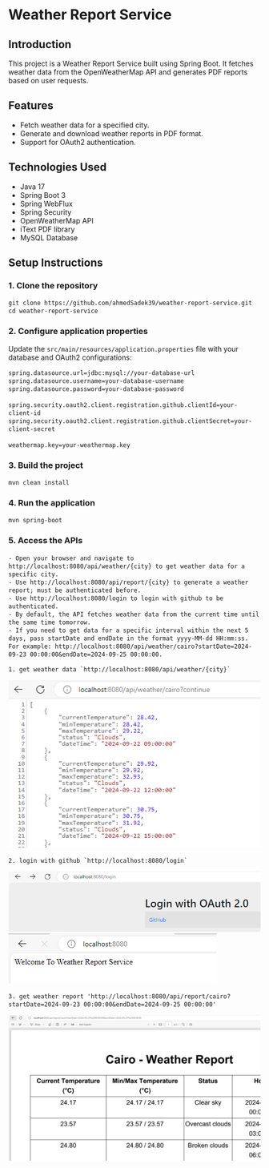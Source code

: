 # Weather Report Service

## Introduction

This project is a Weather Report Service built using Spring Boot. It fetches weather data from the OpenWeatherMap API and generates PDF reports based on user requests.

## Features

- Fetch weather data for a specified city.
- Generate and download weather reports in PDF format.
- Support for OAuth2 authentication.

## Technologies Used

- Java 17
- Spring Boot 3
- Spring WebFlux
- Spring Security
- OpenWeatherMap API
- iText PDF library
- MySQL Database

## Setup Instructions

### 1. Clone the repository

```
git clone https://github.com/ahmedSadek39/weather-report-service.git cd weather-report-service
```

### 2. Configure application properties

Update the `src/main/resources/application.properties` file with your database and OAuth2 configurations:

```properties
spring.datasource.url=jdbc:mysql://your-database-url 
spring.datasource.username=your-database-username 
spring.datasource.password=your-database-password

spring.security.oauth2.client.registration.github.clientId=your-client-id
spring.security.oauth2.client.registration.github.clientSecret=your-client-secret

weathermap.key=your-weathermap.key
```

### 3. Build the project

```
mvn clean install
```

### 4. Run the application

```
mvn spring-boot
```

### 5. Access the APIs

```properties
- Open your browser and navigate to http://localhost:8080/api/weather/{city} to get weather data for a specific city.
- Use http://localhost:8080/api/report/{city} to generate a weather report; must be authenticated before.
- Use http://localhost:8080/login to login with github to be authenticated.
- By default, the API fetches weather data from the current time until the same time tomorrow.
- If you need to get data for a specific interval within the next 5 days, pass startDate and endDate in the format yyyy-MM-dd HH:mm:ss. For example: http://localhost:8080/api/weather/cairo?startDate=2024-09-23 00:00:00&endDate=2024-09-25 00:00:00.
```

    1. get weather data `http://localhost:8080/api/weather/{city}`
![img_2.png](src/main/resources/static/img_2.png)

    2. login with github `http://localhost:8080/login`
![img_5.png](src/main/resources/static/img_5.png)
![img_6.png](src/main/resources/static/img_6.png)

    3. get weather report 'http://localhost:8080/api/report/cairo?startDate=2024-09-23 00:00:00&endDate=2024-09-25 00:00:00'
![img_8.png](src/main/resources/static/img_8.png)